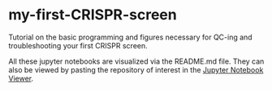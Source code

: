 # my-first-CRISPR-screen
Tutorial on the basic programming and figures necessary for QC-ing and troubleshooting your first CRISPR screen.

All these jupyter notebooks are visualized via the README.md file. They can also be viewed by pasting the repository of interest in the [Jupyter Notebook Viewer](https://nbviewer.jupyter.org/).
